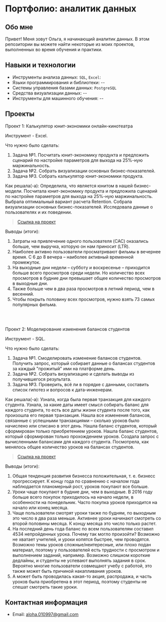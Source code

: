 # Портфолио: аналитик данных

## Обо мне 
Привет! Меня зовут Ольга, я начинающий аналитик данных. 
В этом репозитории вы можете найти некоторые из моих проектов, выполненных во время обучения и практики.
<br>


## Навыки и технологии
- Инструменты анализа данных: ``SQL``, ``Excel``: 
- Языки программирования и библиотеки: --
- Системы управления базами данных: ``PostgreSQL``
- Средства визуализации данных: --
- Инструменты для машинного обучения: --


## Проекты

<p> Проект 1: Калькулятор юнит-экономики онлайн-кинотеатра</p>

<p> Инструмент - Excel.</p>

<p>Что нужно было сделать:<p>
<ol>
  <li>Задача №1. Посчитать юнит-экономику продукта и предложить сценарий по настройке параметров для выхода на 25%-ную маржинальность.</li>
  <li>Задача №2. Собрать визуализации основных бизнес-показателей.</li>
   <li>Задача №3. Собрать калькулятор юнит-экономики продукта.</li>
</ol>

<p>Как решала(-а): Определила, что является юнитом в нашей бизнес-модели. Посчитала юнит-экономику продукта и предложила сценарий по настройке параметров для выхода на 25%-ную маржинальность. Выбрала оптимальный вариант расчета Retention. Собрала визуализации основных бизнес-показателей. Исследовала данные о пользователях и их поведении.<p>

> <a href="https://github.com/Olga-Gud/data-analytics-projects/blob/main/%D0%AE%D0%BD%D0%B8%D1%82-%D1%8D%D0%BA%D0%BE%D0%BD%D0%BE%D0%BC%D0%B8%D0%BA%D0%B0%20%D0%BE%D0%BD%D0%BB%D0%B0%D0%B9%D0%BD-%D0%BA%D0%B8%D0%BD%D0%BE%D1%82%D0%B5%D0%B0%D1%82%D1%80%D0%B0.xlsx">Ссылка на проект</a>
  
<p>Выводы (итоги):<p>
<ol>
  <li>Затраты на привлечение одного пользователя (CAC) оказались больше, чем выручка, которую он нам приносит (LTR).</li>
  <li>Наиболее активно пользователи просматривают фильмы в вечернее время. С 6 до 8 вечера – наиболее активный временной промежуток.</li>
  <li>На выходные дни недели – субботу и воскресенье – приходится больше всего просмотров среди недели. Но количество всех просмотров в будние дни превышает общее количество просмотров в выходные дни. </li>
  <li>Также больше чем в два раза просмотров в летний период, чем в весенний.</li>
  <li>Чтобы покрыть половину всех просмотров, нужно взять 73 самых популярных фильма.</li>
</ol>
<br> 

<br> 

<p>Проект 2: Моделирование изменения балансов студентов</p> 

<p>Инструмент - SQL.</p> 

<p>Что нужно было сделать:<p>
<ol>
  <li>Задача №1. Смоделировать изменение балансов студентов. Получить запрос, который собирает данные о балансах студентов за каждый "прожитый" ими на платформе день.</li>
  <li>Задача №2. Собрать визуализацию и сделать выводы из получившегося результата.</li>
   <li>Задача №3. Проверить, всё ли в порядке с данными, составить список гипотез и вопросов к дата-инженерам. </li>
</ol>

<p>Как решала(-а): Узнала, когда была первая транзакция для каждого студента. Узнала, за какие даты имеет смысл собирать баланс для каждого студента, то есть все даты жизни студента после того, как произошла его первая транзакция. Нашла все изменения балансов, связанные с успешными транзакциями – сколько уроков было начислено или списано в этот день. Нашла баланс студентов, который сформирован только приобретением уроков. Нашла баланс студентов, который сформирован только прохождением уроков. Создала запрос с вычисленными балансами для каждого студента. Посмотрела, как менялось общее количество уроков на балансах студентов.<p>

> <a href="[https://github.com/Skyproportfolio/data-analytics-5month/blob/main/Проект%205.xlsx](https://github.com/Olga-Gud/data-analytics-projects/blob/main/%D0%9C%D0%BE%D0%B4%D0%B5%D0%BB%D0%B8%D1%80%D0%BE%D0%B2%D0%B0%D0%BD%D0%B8%D0%B5%20%D0%B8%D0%B7%D0%BC%D0%B5%D0%BD%D0%B5%D0%BD%D0%B8%D1%8F%20%D0%B1%D0%B0%D0%BB%D0%B0%D0%BD%D1%81%D0%BE%D0%B2%20%D1%81%D1%82%D1%83%D0%B4%D0%B5%D0%BD%D1%82%D0%BE%D0%B2.xlsx)">Ссылка на проект</a>
 
 <p>Выводы (итоги):<p>
<ol>
  <li>Общая тенденция развития бизнесса положительная, т. е. бизнесс прогрессирует. К концу года по сравнению с началом года наблюдается планомерный рост, уроков покупают все больше.</li>
  <li>Уроки чаще покупают в будние дни, чем в выходные. В 2016 году больше всего покупок приходилось на начало недели, в особенности на понедельник. Часто покупка уроков приходится на начало или конец месяца.</li>
 <li>Чаще пользователи смотрят уроки также по будням, по выходным это число в два раза меньше. Активнее уроки начинают смотреть со второй половины месяца. К концу месяца это число только растет.</li>
 <li>На последний день года баланс по всем пользователям составил 4534 непройденных урока. Почему так могло произойти? Возможно не хватает учителей, и уроки копятся быстрее, чем проводятся. Возможно темы уроков сложные/неитересные, или плохо подан материал, поэтому у пользователей есть трудности с просмотром и выполнением заданий, например. Возможно слишком короткие дедлайны, и студенты не успевают выполнять задания в срок. Вероятно многие пользователи совмещают учебу с работой, это также может быть причиной накапливания уроков.</li>
 <li>А может быть проводилась какая-то акция, распродажа, и часть уроков была приобретена в этот период, поэтому студенты не спешат смотреть такие уроки.</li>
 

  
</ol>

## Контактная информация
- Email: aloha.010997@gmail.com
